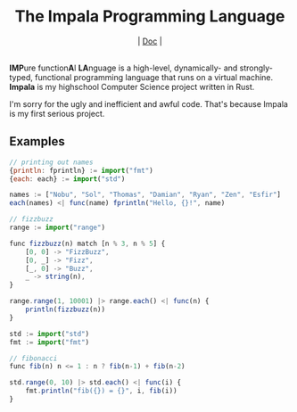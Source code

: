 <div align="center">
    <h1>The Impala Programming Language</h1>
    |
    <a href="https://bichanna.github.io/feo-book/">Doc</a>
    |
</div><br>

<div align="center">
</div>

**IMP**ure function**A**l **LA**nguage is a high-level, dynamically- and strongly-typed, functional programming language that runs on a virtual machine.
**Impala** is my highschool Computer Science project written in Rust.

I'm sorry for the ugly and inefficient and awful code. That's because Impala is my first serious project.

## Examples

```js
// printing out names
{println: fprintln} := import("fmt")
{each: each} := import("std")

names := ["Nobu", "Sol", "Thomas", "Damian", "Ryan", "Zen", "Esfir"]
each(names) <| func(name) fprintln("Hello, {}!", name)
```

```js
// fizzbuzz
range := import("range")

func fizzbuzz(n) match [n % 3, n % 5] {
    [0, 0] -> "FizzBuzz",
    [0, _] -> "Fizz",
    [_, 0] -> "Buzz",
    _ -> string(n),
}

range.range(1, 10001) |> range.each() <| func(n) {
    println(fizzbuzz(n))
}
```

```js
std := import("std")
fmt := import("fmt")

// fibonacci
func fib(n) n <= 1 : n ? fib(n-1) + fib(n-2)

std.range(0, 10) |> std.each() <| func(i) {
    fmt.println("fib({}) = {}", i, fib(i))
}
```
